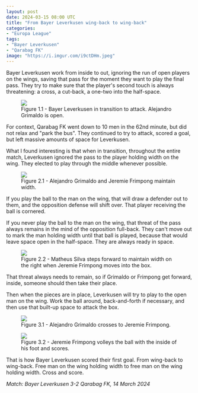 ```yaml
---
layout: post
date: 2024-03-15 08:00 UTC
title: "From Bayer Leverkusen wing-back to wing-back"
categories:
- "Europa League"
tags:
- "Bayer Leverkusen"
- "Qarabag FK"
image: "https://i.imgur.com/i9ctDHm.jpeg"
---
```


Bayer Leverkusen work from inside to out, ignoring the run of open players on the wings, saving that pass for the moment they want to play the final pass. They try to make sure that the player's second touch is always threatening: a cross, a cut-back, a one-two into the half-space.

<!---more--->

<figure>
    <img src="https://i.imgur.com/Qd3Imcl.jpeg">
    <figcaption>Figure 1.1 - Bayer Leverkusen in transition to attack. Alejandro Grimaldo is open.</figcaption>
</figure>

For context, Qarabag FK went down to 10 men in the 62nd minute, but did not relax and "park the bus". They continued to try to attack, scored a goal, but left massive amounts of space for Leverkusen.

What I found interesting is that when in transition, throughout the entire match, Leverkusen ignored the pass to the player holding width on the wing. They elected to play through the middle whenever possible.

<figure>
    <img src="https://i.imgur.com/tXoFIYS.jpeg">
    <figcaption>Figure 2.1 - Alejandro Grimaldo and Jeremie Frimpong maintain width.</figcaption>
</figure>

If you play the ball to the man on the wing, that will draw a defender out to them, and the opposition defense will shift over. That player receiving the ball is cornered.

If you never play the ball to the man on the wing, that threat of the pass always remains in the mind of the opposition full-back. They can't move out to mark the man holding width until that ball is played, because that would leave space open in the half-space. They are always ready in space.

<figure>
    <img src="https://i.imgur.com/IIO5uBb.jpeg">
    <figcaption>Figure 2.2 - Matheus Silva steps forward to maintain width on the right when Jeremie Frimpong moves into the box.</figcaption>
</figure>

That threat always needs to remain, so if Grimaldo or Frimpong get forward, inside, someone should then take their place.

Then when the pieces are in place, Leverkusen will try to play to the open man on the wing. Work the ball around, back-and-forth if necessary, and then use that built-up space to attack the box.

<figure>
    <img src="https://i.imgur.com/i9ctDHm.jpeg">
    <figcaption>Figure 3.1 - Alejandro Grimaldo crosses to Jeremie Frimpong.</figcaption>
</figure>

<figure>
    <img src="https://i.imgur.com/QC8yWUq.jpeg">
    <figcaption>Figure 3.2 - Jeremie Frimpong volleys the ball with the inside of his foot and scores.</figcaption>
</figure>

That is how Bayer Leverkusen scored their first goal. From wing-back to wing-back. Free man on the wing holding width to free man on the wing holding width. Cross and score.

*Match: Bayer Leverkusen 3-2 Qarabag FK, 14 March 2024*